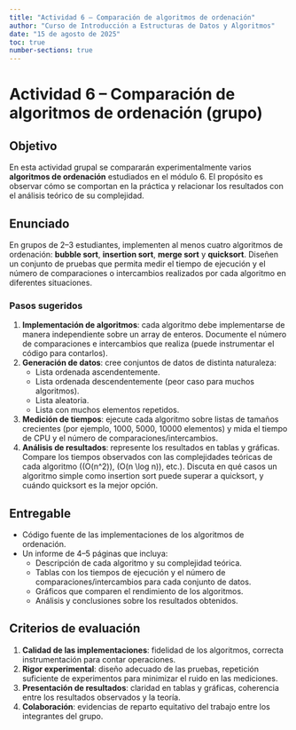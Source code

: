 ```yaml
---
title: "Actividad 6 – Comparación de algoritmos de ordenación"
author: "Curso de Introducción a Estructuras de Datos y Algoritmos"
date: "15 de agosto de 2025"
toc: true
number-sections: true
---
```


# Actividad 6 – Comparación de algoritmos de ordenación (grupo)

## Objetivo

En esta actividad grupal se compararán experimentalmente varios **algoritmos de ordenación** estudiados en el módulo 6.  El propósito es observar cómo se comportan en la práctica y relacionar los resultados con el análisis teórico de su complejidad.

## Enunciado

En grupos de 2–3 estudiantes, implementen al menos cuatro algoritmos de ordenación: **bubble sort**, **insertion sort**, **merge sort** y **quicksort**.  Diseñen un conjunto de pruebas que permita medir el tiempo de ejecución y el número de comparaciones o intercambios realizados por cada algoritmo en diferentes situaciones.

### Pasos sugeridos

1. **Implementación de algoritmos**: cada algoritmo debe implementarse de manera independiente sobre un array de enteros.  Documente el número de comparaciones e intercambios que realiza (puede instrumentar el código para contarlos).
2. **Generación de datos**: cree conjuntos de datos de distinta naturaleza: 
   * Lista ordenada ascendentemente.
   * Lista ordenada descendentemente (peor caso para muchos algoritmos).
   * Lista aleatoria.
   * Lista con muchos elementos repetidos.
3. **Medición de tiempos**: ejecute cada algoritmo sobre listas de tamaños crecientes (por ejemplo, 1000, 5000, 10000 elementos) y mida el tiempo de CPU y el número de comparaciones/intercambios.
4. **Análisis de resultados**: represente los resultados en tablas y gráficas.  Compare los tiempos observados con las complejidades teóricas de cada algoritmo (\(O(n^2)\), \(O(n \log n)\), etc.).  Discuta en qué casos un algoritmo simple como insertion sort puede superar a quicksort, y cuándo quicksort es la mejor opción.

## Entregable

* Código fuente de las implementaciones de los algoritmos de ordenación.
* Un informe de 4–5 páginas que incluya:
  * Descripción de cada algoritmo y su complejidad teórica.
  * Tablas con los tiempos de ejecución y el número de comparaciones/intercambios para cada conjunto de datos.
  * Gráficos que comparen el rendimiento de los algoritmos.
  * Análisis y conclusiones sobre los resultados obtenidos.

## Criterios de evaluación

1. **Calidad de las implementaciones**: fidelidad de los algoritmos, correcta instrumentación para contar operaciones.
2. **Rigor experimental**: diseño adecuado de las pruebas, repetición suficiente de experimentos para minimizar el ruido en las mediciones.
3. **Presentación de resultados**: claridad en tablas y gráficas, coherencia entre los resultados observados y la teoría.
4. **Colaboración**: evidencias de reparto equitativo del trabajo entre los integrantes del grupo.
